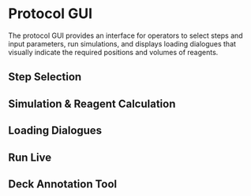 # Protocol GUI

The protocol GUI provides an interface for operators to select steps and input parameters, run simulations,
and displays loading dialogues that visually indicate the required positions and volumes of reagents.


## Step Selection

## Simulation & Reagent Calculation

## Loading Dialogues

## Run Live

## Deck Annotation Tool

